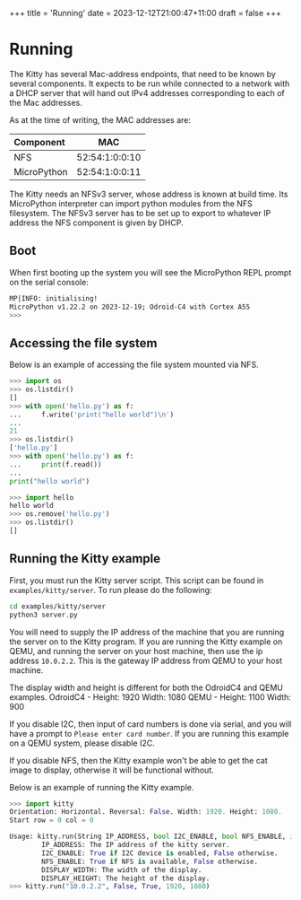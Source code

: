 +++
title = 'Running'
date = 2023-12-12T21:00:47+11:00
draft = false
+++

# Running

The Kitty has several Mac-address endpoints, that need to be known by
several components.  It expects to be run while connected to a network
with a DHCP server that will hand out IPv4 addresses corresponding to
each of the Mac addresses.

As at the time of writing, the MAC addresses are:

| Component   |      MAC       |
|:------------|:--------------:|
| NFS         | 52:54:1:0:0:10 |
| MicroPython | 52:54:1:0:0:11 |

The Kitty needs an NFSv3 server, whose address is known at build
time.  Its MicroPython interpreter can import python modules from the
NFS filesystem.  The NFSv3 server has to be set up to export to
whatever IP address the NFS component is given by DHCP.

## Boot

When first booting up the system you will see the MicroPython REPL
prompt on the serial console:
```sh
MP|INFO: initialising!
MicroPython v1.22.2 on 2023-12-19; Odroid-C4 with Cortex A55
>>>
```

## Accessing the file system

Below is an example of accessing the file system mounted via NFS.

```python
>>> import os
>>> os.listdir()
[]
>>> with open('hello.py') as f:
...     f.write('print("hello world")\n')
... 
21
>>> os.listdir()
['hello.py']
>>> with open('hello.py') as f:
...     print(f.read())
... 
print("hello world")

>>> import hello
hello world
>>> os.remove('hello.py')
>>> os.listdir()
[]
```

<!-- ## Accessing the network

TODO -->

## Running the Kitty example
First, you must run the Kitty server script. This script can be
found in `examples/kitty/server`. To run please do the following:
```sh
cd examples/kitty/server
python3 server.py
```
You will need to supply the IP address of the machine that you are running the
server on to the Kitty program. If you are running the Kitty example on QEMU, and
running the server on your host machine, then use the ip address `10.0.2.2`.
This is the gateway IP address from QEMU to your host machine.

The display width and height is different for both the OdroidC4 and QEMU examples.
OdroidC4 - Height: 1920 Width: 1080
QEMU - Height: 1100 Width: 900

If you disable I2C, then input of card numbers is done via
serial, and you will have a prompt to `Please enter card number`. If you are
running this example on a QEMU system, please disable I2C.

If you disable NFS, then the Kitty example won't be able to get the cat image
to display, otherwise it will be functional without.

Below is an example of running the Kitty example.

```python
>>> import kitty
Orientation: Horizontal. Reversal: False. Width: 1920. Height: 1080.
Start row = 0 col = 0

Usage: kitty.run(String IP_ADDRESS, bool I2C_ENABLE, bool NFS_ENABLE, int DISPLAY_WIDTH, int DISPLAY_HEIGHT).
        IP_ADDRESS: The IP address of the kitty server.
        I2C_ENABLE: True if I2C device is enabled, False otherwise.
        NFS_ENABLE: True if NFS is available, False otherwise.
        DISPLAY_WIDTH: The width of the display.
        DISPLAY_HEIGHT: The height of the display.
>>> kitty.run("10.0.2.2", False, True, 1920, 1080)
```